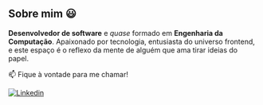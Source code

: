 ## Sobre mim 😃
**Desenvolvedor de software** e _quase_ formado em **Engenharia da Computação**. Apaixonado por tecnologia, entusiasta do universo frontend, e este espaço é o reflexo da mente de alguém que ama tirar ideias do papel.

📫 Fique à vontade para me chamar!

[![Linkedin](https://img.shields.io/badge/Linkedin-a64dff?style=for-the-badge&logo=Linkedin&logoColor=white)](https://www.linkedin.com/in/pedrodellolio/)
